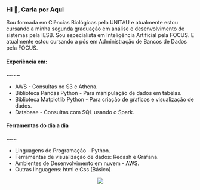 <h3 align="left">Hi 👋,  Carla por Aqui</h3>

Sou formada em Ciências Biológicas pela UNITAU e atualmente estou cursando a minha segunda graduação em  análise e desenvolvimento de sistemas pela IESB. Sou especialista em Inteligência Artificial pela FOCUS. E atualmente estou cursando a pós em Administração de Bancos de Dados pela FOCUS.

<h4 align="left">Experiência em: </h4>
~~~~

- AWS - Consultas no S3 e Athena.
- Biblioteca Pandas Python -  Para manipulação de dados em tabelas.
- Biblioteca Matplotlib Python - Para criação de gŕaficos e visualização de dados.
- Database - Consultas com SQL usando o Spark.

<h4 align="left">Ferramentas do dia a dia</h4>
~~~

- Linguagens de Programação - Python.
- Ferramentas de visualização de dados: Redash e Grafana.
- Ambientes de Desenvolvimento em nuvem - AWS.
- Outras linguagens: html e Css (Básico)

<div align = "center">
  <img src ="https://github.com/carlaallmeida/carlaallmeida/assets/102884279/8d80922c-9697-4944-9db7-0fece2b0796a" />
</div>
